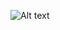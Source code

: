 ![Alt text](https://content.codecademy.com/courses/updated_images/SemanticVSNonSemantic_Diagram_Updated_1.svg)
